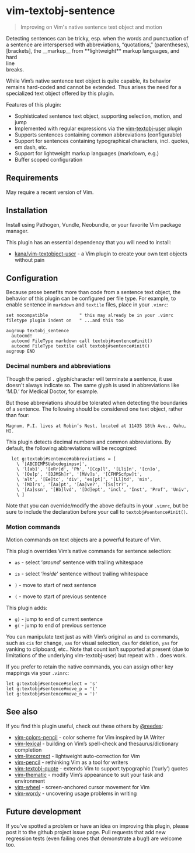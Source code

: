 # vim-textobj-sentence

> Improving on Vim's native sentence text object and motion

Detecting sentences can be tricky, esp. when the words and punctuation of
a sentence are interspersed with abbreviations, “quotations,”
(parentheses), [brackets], the \_\_markup\_\_ from \*\*lightweight\*\*
markup languages, and hard<br>line<br>breaks.

While Vim’s native sentence text object is quite capable, its behavior
remains hard-coded and cannot be extended. Thus arises the need for
a specialized text object offered by this plugin.

Features of this plugin:

* Sophisticated sentence text object, supporting selection, motion, and jump
* Implemented with regular expressions via the [vim-textobj-user][vt] plugin
* Supports sentences containing common abbreviations (configurable)
* Support for sentences containing typographical characters, incl. quotes, em dash, etc.
* Support for lightweight markup languages (markdown, e.g.)
* Buffer scoped configuration

## Requirements

May require a recent version of Vim.

## Installation

Install using Pathogen, Vundle, Neobundle, or your favorite Vim package
manager.

This plugin has an essential dependency that you will need to install:

* [kana/vim-textobject-user][vt] - a Vim plugin to create your own text objects without pain

[vt]: https://github.com/kana/vim-textobj-user

## Configuration

Because prose benefits more than code from a sentence text object, the
behavior of this plugin can be configured per file type. For example, to
enable sentence  in `markdown` and `textile` files, place in your
`.vimrc`:

```vim
set nocompatible            " this may already be in your .vimrc
filetype plugin indent on   " ...and this too

augroup textobj_sentence
  autocmd!
  autocmd FileType markdown call textobj#sentence#init()
  autocmd FileType textile call textobj#sentence#init()
augroup END
```

### Decimal numbers and abbreviations

Though the period `.` glyph/character will terminate a sentence, it
use doesn't always indicate so. The same glyph is used in
abbreviations like ‘M.D.’ for Medical Doctor, for example.

But those abbreviations should be tolerated when detecting the boundaries
of a sentence. The following should be considered one text object, rather
than four:

```
Magnum, P.I. lives at Robin’s Nest, located at 11435 18th Ave., Oahu, HI.
```

This plugin detects decimal numbers and common abbreviations. By default,
the following abbreviations will be recognized:

```
  let g:textobj#sentence#abbreviations = [
    \ '[ABCDIMPSUabcdegimpsv]',
    \ 'l[ab]', '[eRr]d', 'Ph', '[Ccp]l', '[Lli]n', '[cn]o',
    \ '[Oe]p', '[DJMSh]r', '[MVv]s', '[CFMPScfpw]t',
    \ 'alt', '[Ee]tc', 'div', 'es[pt]', '[Ll]td', 'min',
    \ '[MD]rs', '[Aa]pt', '[Aa]ve?', '[Ss]tr?',
    \ '[Aa]ssn', '[Bb]lvd', '[Dd]ept', 'incl', 'Inst', 'Prof', 'Univ',
    \ ]
```

Note that you can override/modify the above defaults in your `.vimrc`, but
be sure to include the declaration before your call to
`textobj#sentence#init()`.

### Motion commands

Motion commands on text objects are a powerful feature of Vim.

This plugin overrides Vim’s native commands for sentence selection:

* `as` - select ‘_around_’ sentence with trailing whitespace
* `is` - select ‘_inside_’ sentence without trailing whitespace

* `)` - move to start of next sentence
* `(` - move to start of previous sentence

This plugin adds:

* `g)` - jump to end of current sentence
* `g(` - jump to end of previous sentence

You can manipulate text just as with Vim’s original `as` and `is`
commands, such as `cis` for change, `vas` for visual selection, `das` for
deletion, `yas` for yanking to clipboard, etc.. Note that count isn’t
supported at present (due to limitations of the underlying
vim-textobj-user) but repeat with `.` does work.

If you prefer to retain the native commands, you can assign other
key mappings via your `.vimrc`:

  ```vim
  let g:textobj#sentence#select = 's'
  let g:textobj#sentence#move_p = '('
  let g:textobj#sentence#move_n = ')'
  ```

## See also

If you find this plugin useful, check out these others by [@reedes][re]:

* [vim-colors-pencil][cp] - color scheme for Vim inspired by IA Writer
* [vim-lexical][lx] - building on Vim’s spell-check and thesaurus/dictionary completion
* [vim-litecorrect][lc] - lightweight auto-correction for Vim
* [vim-pencil][pn] - rethinking Vim as a tool for writers
* [vim-textobj-quote][qu] - extends Vim to support typographic (‘curly’) quotes
* [vim-thematic][th] - modify Vim’s appearance to suit your task and environment
* [vim-wheel][wh] - screen-anchored cursor movement for Vim
* [vim-wordy][wo] - uncovering usage problems in writing

[cp]: http://github.com/reedes/vim-colors-pencil
[lc]: http://github.com/reedes/vim-litecorrect
[lx]: http://github.com/reedes/vim-lexical
[pn]: http://github.com/reedes/vim-pencil
[qu]: http://github.com/reedes/vim-textobj-quote
[re]: http://github.com/reedes
[th]: http://github.com/reedes/vim-thematic
[wh]: http://github.com/reedes/vim-wheel
[wo]: http://github.com/reedes/vim-wordy

## Future development

If you’ve spotted a problem or have an idea on improving this plugin,
please post it to the github project issue page. Pull requests that add
new regression tests (even failing ones that demonstrate a bug!) are 
welcome too.

<!-- vim: set tw=74 :-->
